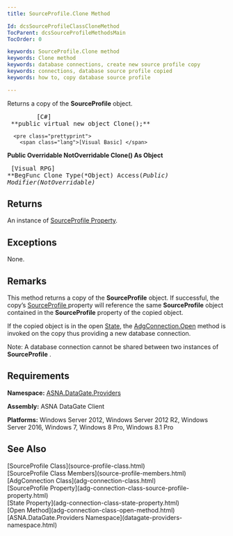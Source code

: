 ```yaml
---
title: SourceProfile.Clone Method

Id: dcsSourceProfileClassCloneMethod
TocParent: dcsSourceProfileMethodsMain
TocOrder: 0

keywords: SourceProfile.Clone method
keywords: Clone method
keywords: database connections, create new source profile copy
keywords: connections, database source profile copied
keywords: how to, copy database source profile

---
```


Returns a copy of the <span> **SourceProfile** </span> object.
<pre class="prettyprint">
        <span class="lang">[C#]</span>
 **public virtual new object Clone();**  </pre>
      <pre class="prettyprint">
        <span class="lang">[Visual Basic] </span>
 **Public Overridable NotOverridable Clone() As Object**  </pre>
      <pre class="prettyprint">
        <span class="lang">[Visual RPG]</span>
 **BegFunc Clone Type(*Object) Access(*Public) Modifier(*NotOverridable)** 
      </pre>

## Returns

An instance of [SourceProfile Property](source-profile-class.html).
## Exceptions

None.
## Remarks

This method returns a copy of the **SourceProfile** object. If successful, the copy’s [SourceProfile ](adg-connection-class-source-profile-property.html)property will reference the same **SourceProfile** object contained in the **SourceProfile** property of the copied object.

If the copied object is in the open [ State](adg-connection-class-state-property.html), the [AdgConnection.Open](adg-connection-class-open-method.html) method is invoked on the copy thus providing a new database connection.

Note: A database connection cannot be shared between two instances of **SourceProfile** .
## Requirements

**Namespace:** [ASNA.DataGate.Providers](datagate-providers-namespace.html) 

<span><strong style="FONT-WEIGHT: bold">Assembly:</strong> ASNA DataGate Client</span> 

<span> **Platforms:** Windows Server 2012, Windows Server 2012 R2, Windows Server 2016, Windows 7, Windows 8 Pro, Windows 8.1 Pro </span> 
## See Also

<dl />
      [SourceProfile Class](source-profile-class.html)
      <br />
      [SourceProfile Class Members](source-profile-members.html)
      <br />
      [AdgConnection Class](adg-connection-class.html)
      <br />
      [SourceProfile Property](adg-connection-class-source-profile-property.html)
      <br />
      [State Property](adg-connection-class-state-property.html)
      <br />
      [Open Method](adg-connection-class-open-method.html)
      <br />
      [ASNA.DataGate.Providers Namespace](datagate-providers-namespace.html)


